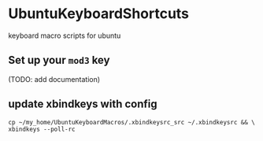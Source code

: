 # UbuntuKeyboardShortcuts

keyboard macro scripts for ubuntu

## Set up your `mod3` key

(TODO: add documentation)

## update xbindkeys with config

```shell
cp ~/my_home/UbuntuKeyboardMacros/.xbindkeysrc_src ~/.xbindkeysrc && \
xbindkeys --poll-rc
```
